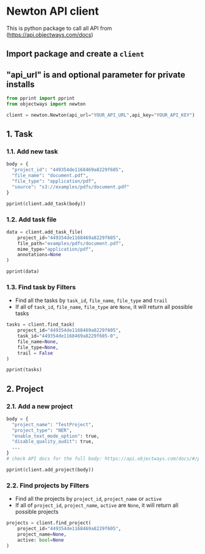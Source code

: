 # Newton API client

This is python package to call all API from (https://api.objectways.com/docs)

## Import package and create a `client`
## "api_url" is and optional parameter for private installs
```python
from pprint import pprint
from objectways import newton

client = newton.Newton(api_url="YOUR_API_URL",api_key="YOUR_API_KEY")
```

## 1. Task
### 1.1. Add new task

```python
body = {
  "project_id": "449354de1168469a8229f605",
  "file_name": "document.pdf",
  "file_type": "application/pdf",
  "source": "s3://examples/pdfs/document.pdf"
}

pprint(client.add_task(body))
```

### 1.2. Add task file

```python
data = client.add_task_file(
    project_id="449354de1168469a8229f605", 
    file_path="examples/pdfs/document.pdf",
    mime_type="application/pdf",
    annotations=None
)

pprint(data)
```

### 1.3. Find task by Filters

- Find all the tasks by `task_id`, `file_name`, `file_type` and `trail`
- If all of `task_id`, `file_name`, `file_type` are `None`, it will return all possible tasks

```python
tasks = client.find_task(
    project_id="449354de1168469a8229f605", 
    task_id="449354de1168469a8229f605-0",
    file_name=None,
    file_type=None,
    trail = False
)

pprint(tasks)
```

## 2. Project

### 2.1. Add a new project

```python
body = {
  "project_name": "TestProject",
  "project_type": "NER",
  "enable_text_mode_option": true,
  "disable_quality_audit": true,
  ...
}
# check API docs for the full body: https://api.objectways.com/docs/#/projects/upload_project

pprint(client.add_project(body))
```

### 2.2. Find projects by Filters

- Find all the projects by `project_id`, `project_name` or `active`
- If all of `project_id`, `project_name`, `active` are `None`, it will return all possible projects 


```python
projects = client.find_project(
    project_id="449354de1168469a8229f605", 
    project_name=None, 
    active: bool=None
)

```